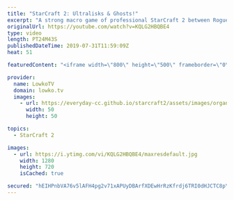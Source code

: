 ```yaml
---
title: "StarCraft 2: Ultralisks & Ghosts!"
excerpt: "A strong macro game of professional StarCraft 2 between Rogue and Cure, two South-Korean professional gamers.  Get more videos & support my work: http://www.patreon.com/lowkotv  Be part of the community on Discord: http://discord.gg/lowkotv The hardware setup I use: https://lowko.tv/setup/  This game"
originalUrl: https://youtube.com/watch?v=KQLG2HBQBE4
type: video
length: PT24M43S
publishedDateTime: 2019-07-31T11:59:09Z
heat: 51

featuredContent: "<iframe width=\"800\" height=\"500\" frameborder=\"0\" src=\"https://www.youtube.com/embed/KQLG2HBQBE4\" allow=\"accelerometer; autoplay; encrypted-media; gyroscope; picture-in-picture\" allowfullscreen></iframe>"

provider:
  name: LowkoTV
  domain: lowko.tv
  images:
    - url: https://everyday-cc.github.io/starcraft2/assets/images/organizations/lowko.tv-50x50.jpg
      width: 50
      height: 50

topics:
  - StarCraft 2

images:
  - url: https://i.ytimg.com/vi/KQLG2HBQBE4/maxresdefault.jpg
    width: 1280
    height: 720
    isCached: true

secured: "hEIHPnbVA76v5lAFH4pg2v71xAPUyDBArfXDEwHrRzKfrdj6TRI0dHJCTC8pYikagfZcalGElROd0lamwiaPGgZgdJglzbh5kW2HCbwx44Z8k4IeO99PWM1lmkKWARfpiIeninxbZjCq2RlC/mXoM63wR/pc4DIrJY7cjMujul4E+I28TR2pprBaF0P3WWS50UOT8nkOIiRsEA+DBl0jUO0077jBQqV/JUxaC6VVKWXSGQzPUXhQ/VSn8LAEVdNqzI/nCVGAyfPMqRGnP5+F9f+9quEnDA5DdBhOoolvDpPX5IdxHqNONmXWRILf4myyd341oeHECEsKkYWL3heFLFEpxAcJMQE4p6qIj1cb7JrzHVr3fXEbx3nLRd+tzNYOcsbClV3LBtVFddrSAs8cRySrzqR++ZOspSOAjcvPX6lAq0Scq/PcK8EF67VL0Q6A;hOWddVUGPZ8F3COVLiUEtA=="
---
```


